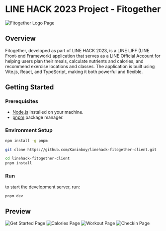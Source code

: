 # LINE HACK 2023 Project - Fitogether
![Fitogether Logo Page](https://i.ibb.co/rsSFKzm/Fitogether-me.png)
## Overview
Fitogether, developed as part of LINE HACK 2023, is a LINE LIFF (LINE Front-end Framework) application that serves as a LINE Official Account for helping users plan their meals, calculate nutrients and calories, and recommend exercise locations and classes. The application is built using Vite.js, React, and TypeScript, making it both powerful and flexible.
## Getting Started
### Prerequisites
* [Node.js](https://nodejs.org/) installed on your machine.
* [pnpm](https://pnpm.io/) package manager.
### Environment Setup
``` bash
npm install -g pnpm

git clone https://github.com/Kaninboy/linehack-fitogether-client.git

cd linehack-fitogether-client
pnpm install
```
### Run
to start the development server, run:
``` bash
pnpm dev
```
## Preview
![Get Started Page](https://ibb.co/cwPhdGr/2.jpg)
![Calories Page](https://ibb.co/RSNXpsY/3.jpg)
![Workout Page](https://ibb.co/GkPZpf5/4.jpg)
![Checkin Page](https://ibb.co/vwkg2gs/5.jpg)
